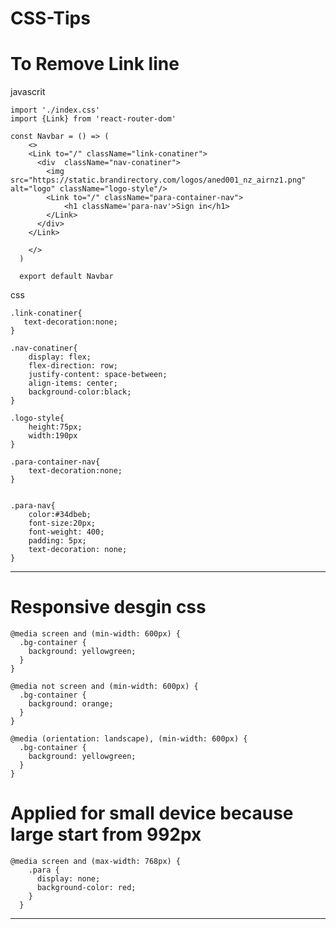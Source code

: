 # CSS-Tips

# To Remove Link line

javascrit
```
import './index.css'
import {Link} from 'react-router-dom'

const Navbar = () => (
    <>
    <Link to="/" className="link-conatiner">
      <div  className="nav-conatiner">
        <img src="https://static.brandirectory.com/logos/aned001_nz_airnz1.png" alt="logo" className="logo-style"/>
        <Link to="/" className="para-container-nav">
            <h1 className='para-nav'>Sign in</h1>
        </Link>
      </div>
    </Link>

    </>
  )

  export default Navbar
```

css
```
.link-conatiner{
   text-decoration:none;
}

.nav-conatiner{
    display: flex;
    flex-direction: row;
    justify-content: space-between;
    align-items: center;
    background-color:black;
}

.logo-style{
    height:75px;
    width:190px
}

.para-container-nav{
    text-decoration:none;
}


.para-nav{
    color:#34dbeb;
    font-size:20px;
    font-weight: 400;
    padding: 5px;
    text-decoration: none;
}
```

---------------------------------------------------------------------------------------------------------------------------------------------

# Responsive desgin css

```
@media screen and (min-width: 600px) {
  .bg-container {
    background: yellowgreen;
  }
}

@media not screen and (min-width: 600px) {
  .bg-container {
    background: orange;
  }
}

@media (orientation: landscape), (min-width: 600px) {
  .bg-container {
    background: yellowgreen;
  }
}
```

# Applied for small device because large start from 992px
```
@media screen and (max-width: 768px) {
    .para {
      display: none;
      background-color: red;
    }
  }
```
---------------------------------------------------------------------
